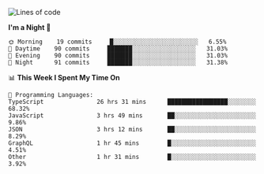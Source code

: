 <!--START_SECTION:waka-->
![Lines of code](https://img.shields.io/badge/From%20Hello%20World%20I%27ve%20Written-626023%20lines%20of%20code-blue)

**I'm a Night 🦉** 

```text
🌞 Morning    19 commits     █░░░░░░░░░░░░░░░░░░░░░░░░   6.55% 
🌆 Daytime    90 commits     ███████░░░░░░░░░░░░░░░░░░   31.03% 
🌃 Evening    90 commits     ███████░░░░░░░░░░░░░░░░░░   31.03% 
🌙 Night      91 commits     ███████░░░░░░░░░░░░░░░░░░   31.38%

```


📊 **This Week I Spent My Time On** 

```text
💬 Programming Languages: 
TypeScript               26 hrs 31 mins      █████████████████░░░░░░░░   68.32% 
JavaScript               3 hrs 49 mins       ██░░░░░░░░░░░░░░░░░░░░░░░   9.86% 
JSON                     3 hrs 12 mins       ██░░░░░░░░░░░░░░░░░░░░░░░   8.29% 
GraphQL                  1 hr 45 mins        █░░░░░░░░░░░░░░░░░░░░░░░░   4.51% 
Other                    1 hr 31 mins        █░░░░░░░░░░░░░░░░░░░░░░░░   3.92%

```


<!--END_SECTION:waka-->
